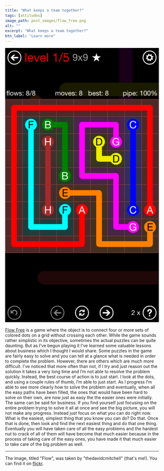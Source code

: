 ```yaml
---
title: "What keeps a team together?"
tags: [attitudes]
image_path: post_images/flow_free.png
alt: ""
excerpt: "What keeps a team together?"
btn_label: "Learn more"
---
```

![flow][image]

[Flow Free][flow_free] is a game where the object is to connect four or more sets of colored dots on a grid without crossing each other. While the game sounds rather simplistic in its objective, sometimes the actual puzzles can be quite daunting. But as I’ve begun playing it I’ve learned some valuable lessons about business which I thought I would share.
Some puzzles in the game are fairly easy to solve and you can tell at a glance what is needed in order to complete the problem. However, there are others which are much more difficult.
I’ve noticed that more often than not, if I try and just reason out the solution it takes a very long time and I’m not able to resolve the problem quickly. Instead, the best course of action is to just start. I look at the dots, and using a couple rules of thumb, I’m able to just start. As I progress I’m able to see more clearly how to solve the problem and eventually, when all the easy paths have been filled, the ones that would have been hard to solve on their own, are now just as easy the the easier ones were initially.
The same can be said for business.
If you find yourself just focusing on the entire problem trying to solve it all at once and see the big picture, you will not make any progress. Instead just focus on what you can do right now. What is the easiest, simplest thing that you know you can do? Do that.
Once that is done, then look and find the next easiest thing and do that one thing. Eventually you will have taken care of all the easy problems and the hardest nut to crack of all of them will have become that much easier because in the process of taking care of the easy ones, you have made it that much easier to take care of the big problem as well.

---
The image, titled "Flow", was taken by "thedavidcmitchell" (that's me!). You can find it on [flickr][flickr].

[image]: /images/post_images/flow_free.png
[flickr]: https://www.flickr.com/photos/digitalbias/26337619797
[flow_free]: https://itunes.apple.com/us/app/flow-free/id526641427?mt=8